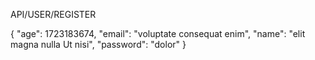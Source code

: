 API/USER/REGISTER

{
    "age": 1723183674,
    "email": "voluptate consequat enim",
    "name": "elit magna nulla Ut nisi",
    "password": "dolor"
}